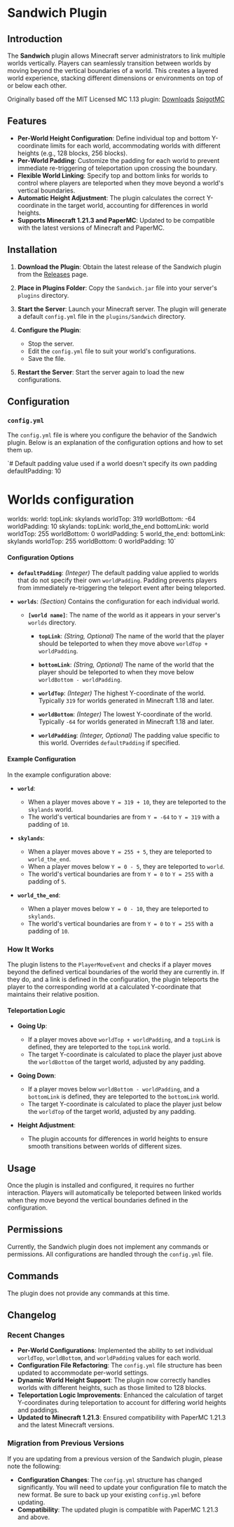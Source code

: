 Sandwich Plugin
===============

Introduction
------------

The **Sandwich** plugin allows Minecraft server administrators to link multiple worlds vertically. Players can seamlessly transition between worlds by moving beyond the vertical boundaries of a world. This creates a layered world experience, stacking different dimensions or environments on top of or below each other.

Originally based off the MIT Licensed MC 1.13 plugin:
[Downloads](https://github.com/jonthesquirrel/Sandwich/releases)
[SpigotMC](https://www.spigotmc.org/resources/sandwich.59401)

Features
--------

-   **Per-World Height Configuration**: Define individual top and bottom Y-coordinate limits for each world, accommodating worlds with different heights (e.g., 128 blocks, 256 blocks).
-   **Per-World Padding**: Customize the padding for each world to prevent immediate re-triggering of teleportation upon crossing the boundary.
-   **Flexible World Linking**: Specify top and bottom links for worlds to control where players are teleported when they move beyond a world's vertical boundaries.
-   **Automatic Height Adjustment**: The plugin calculates the correct Y-coordinate in the target world, accounting for differences in world heights.
-   **Supports Minecraft 1.21.3 and PaperMC**: Updated to be compatible with the latest versions of Minecraft and PaperMC.

Installation
------------

1.  **Download the Plugin**: Obtain the latest release of the Sandwich plugin from the [Releases](https://github.com/theblobinc/Sandwich/releases/) page.

2.  **Place in Plugins Folder**: Copy the `Sandwich.jar` file into your server's `plugins` directory.

3.  **Start the Server**: Launch your Minecraft server. The plugin will generate a default `config.yml` file in the `plugins/Sandwich` directory.

4.  **Configure the Plugin**:

    -   Stop the server.
    -   Edit the `config.yml` file to suit your world's configurations.
    -   Save the file.
5.  **Restart the Server**: Start the server again to load the new configurations.

Configuration
-------------

### `config.yml`

The `config.yml` file is where you configure the behavior of the Sandwich plugin. Below is an explanation of the configuration options and how to set them up.

`# Default padding value used if a world doesn't specify its own padding
defaultPadding: 10

# Worlds configuration
worlds:
  world:
    topLink: skylands
    worldTop: 319
    worldBottom: -64
    worldPadding: 10
  skylands:
    topLink: world_the_end
    bottomLink: world
    worldTop: 255
    worldBottom: 0
    worldPadding: 5
  world_the_end:
    bottomLink: skylands
    worldTop: 255
    worldBottom: 0
    worldPadding: 10`

#### Configuration Options

-   **`defaultPadding`**: *(Integer)* The default padding value applied to worlds that do not specify their own `worldPadding`. Padding prevents players from immediately re-triggering the teleport event after being teleported.

-   **`worlds`**: *(Section)* Contains the configuration for each individual world.

    -   **`[world name]`**: The name of the world as it appears in your server's `worlds` directory.

        -   **`topLink`**: *(String, Optional)* The name of the world that the player should be teleported to when they move above `worldTop + worldPadding`.

        -   **`bottomLink`**: *(String, Optional)* The name of the world that the player should be teleported to when they move below `worldBottom - worldPadding`.

        -   **`worldTop`**: *(Integer)* The highest Y-coordinate of the world. Typically `319` for worlds generated in Minecraft 1.18 and later.

        -   **`worldBottom`**: *(Integer)* The lowest Y-coordinate of the world. Typically `-64` for worlds generated in Minecraft 1.18 and later.

        -   **`worldPadding`**: *(Integer, Optional)* The padding value specific to this world. Overrides `defaultPadding` if specified.

#### Example Configuration

In the example configuration above:

-   **`world`**:

    -   When a player moves above `Y = 319 + 10`, they are teleported to the `skylands` world.
    -   The world's vertical boundaries are from `Y = -64` to `Y = 319` with a padding of `10`.
-   **`skylands`**:

    -   When a player moves above `Y = 255 + 5`, they are teleported to `world_the_end`.
    -   When a player moves below `Y = 0 - 5`, they are teleported to `world`.
    -   The world's vertical boundaries are from `Y = 0` to `Y = 255` with a padding of `5`.
-   **`world_the_end`**:

    -   When a player moves below `Y = 0 - 10`, they are teleported to `skylands`.
    -   The world's vertical boundaries are from `Y = 0` to `Y = 255` with a padding of `10`.

### How It Works

The plugin listens to the `PlayerMoveEvent` and checks if a player moves beyond the defined vertical boundaries of the world they are currently in. If they do, and a link is defined in the configuration, the plugin teleports the player to the corresponding world at a calculated Y-coordinate that maintains their relative position.

#### Teleportation Logic

-   **Going Up**:

    -   If a player moves above `worldTop + worldPadding`, and a `topLink` is defined, they are teleported to the `topLink` world.
    -   The target Y-coordinate is calculated to place the player just above the `worldBottom` of the target world, adjusted by any padding.
-   **Going Down**:

    -   If a player moves below `worldBottom - worldPadding`, and a `bottomLink` is defined, they are teleported to the `bottomLink` world.
    -   The target Y-coordinate is calculated to place the player just below the `worldTop` of the target world, adjusted by any padding.
-   **Height Adjustment**:

    -   The plugin accounts for differences in world heights to ensure smooth transitions between worlds of different sizes.

Usage
-----

Once the plugin is installed and configured, it requires no further interaction. Players will automatically be teleported between linked worlds when they move beyond the vertical boundaries defined in the configuration.

Permissions
-----------

Currently, the Sandwich plugin does not implement any commands or permissions. All configurations are handled through the `config.yml` file.

Commands
--------

The plugin does not provide any commands at this time.

Changelog
---------

### Recent Changes

-   **Per-World Configurations**: Implemented the ability to set individual `worldTop`, `worldBottom`, and `worldPadding` values for each world.
-   **Configuration File Refactoring**: The `config.yml` file structure has been updated to accommodate per-world settings.
-   **Dynamic World Height Support**: The plugin now correctly handles worlds with different heights, such as those limited to 128 blocks.
-   **Teleportation Logic Improvements**: Enhanced the calculation of target Y-coordinates during teleportation to account for differing world heights and paddings.
-   **Updated to Minecraft 1.21.3**: Ensured compatibility with PaperMC 1.21.3 and the latest Minecraft versions.

### Migration from Previous Versions

If you are updating from a previous version of the Sandwich plugin, please note the following:

-   **Configuration Changes**: The `config.yml` structure has changed significantly. You will need to update your configuration file to match the new format. Be sure to back up your existing `config.yml` before updating.
-   **Compatibility**: The updated plugin is compatible with PaperMC 1.21.3 and above.
